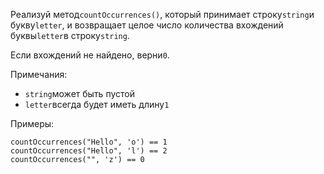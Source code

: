 Реализуй метод`countOccurrences()`, который принимает строку`string`и букву`letter`, и возвращает
целое число количества вхождений буквы`letter`в строку`string`.

Если вхождений не найдено, верни`0`.

Примечания:

- `string`может быть пустой
- `letter`всегда будет иметь длину`1`

Примеры:

```
countOccurrences("Hello", 'o') == 1
countOccurrences("Hello", 'l') == 2
countOccurrences("", 'z') == 0
```